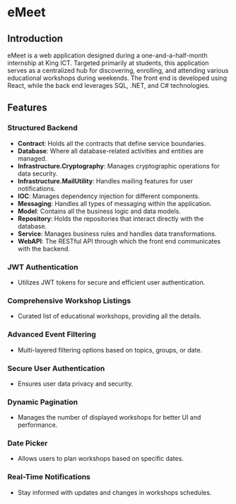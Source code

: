 # eMeet

## Introduction

eMeet is a web application designed during a one-and-a-half-month internship at King ICT. Targeted primarily at students, this application serves as a centralized hub for discovering, enrolling, and attending various educational workshops during weekends. The front end is developed using React, while the back end leverages SQL, .NET, and C# technologies. 

## Features

### Structured Backend

- **Contract**: Holds all the contracts that define service boundaries.
- **Database**: Where all database-related activities and entities are managed.
- **Infrastructure.Cryptography**: Manages cryptographic operations for data security.
- **Infrastructure.MailUtility**: Handles mailing features for user notifications.
- **IOC**: Manages dependency injection for different components.
- **Messaging**: Handles all types of messaging within the application.
- **Model**: Contains all the business logic and data models.
- **Repository**: Holds the repositories that interact directly with the database.
- **Service**: Manages business rules and handles data transformations.
- **WebAPI**: The RESTful API through which the front end communicates with the backend.

### JWT Authentication

- Utilizes JWT tokens for secure and efficient user authentication.

### Comprehensive Workshop Listings

- Curated list of educational workshops, providing all the details.

### Advanced Event Filtering

- Multi-layered filtering options based on topics, groups, or date.

### Secure User Authentication

- Ensures user data privacy and security.

### Dynamic Pagination

- Manages the number of displayed workshops for better UI and performance.

### Date Picker

- Allows users to plan workshops based on specific dates.

### Real-Time Notifications

- Stay informed with updates and changes in workshops schedules.

